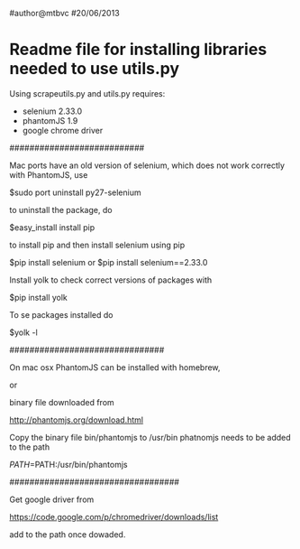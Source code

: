 #author@mtbvc
#20/06/2013
#
# Readme file for installing libraries needed to use utils.py


Using scrapeutils.py and utils.py requires:

- selenium 2.33.0
- phantomJS 1.9
- google chrome driver


###########################

Mac ports have an old version of selenium, which does not work correctly with
PhantomJS, use

$sudo port uninstall py27-selenium

to uninstall the package, do

$easy_install install pip

to install pip and then install selenium using pip

$pip install selenium
or
$pip install selenium==2.33.0

Install yolk to check correct versions of packages with

$pip install yolk

To se packages installed do

$yolk -l

###############################

On mac osx PhantomJS can be installed with homebrew,

or 

binary file downloaded from

http://phantomjs.org/download.html

Copy the binary file bin/phantomjs to /usr/bin
phatnomjs needs to be added to the path

$PATH=$PATH:/usr/bin/phantomjs



##################################

Get google driver from 

https://code.google.com/p/chromedriver/downloads/list

add to the path once dowaded.



